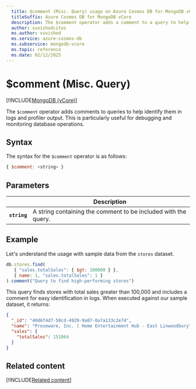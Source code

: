 ```yaml
---
  title: $comment (Misc. Query) usage on Azure Cosmos DB for MongoDB vCore
  titleSuffix: Azure Cosmos DB for MongoDB vCore
  description: The $comment operator adds a comment to a query to help identify the query in logs and profiler output.
  author: suvishodcitus
  ms.author: suvishod
  ms.service: azure-cosmos-db
  ms.subservice: mongodb-vcore
  ms.topic: reference
  ms.date: 02/12/2025
---
```


# $comment (Misc. Query)

[!INCLUDE[MongoDB (vCore)](~/reusable-content/ce-skilling/azure/includes/cosmos-db/includes/appliesto-mongodb-vcore.md)]

The `$comment` operator adds comments to queries to help identify them in logs and profiler output. This is particularly useful for debugging and monitoring database operations.

## Syntax

The syntax for the `$comment` operator is as follows:

```javascript
{ $comment: <string> }
```

## Parameters

| | Description |
| --- | --- |
| **`string`** | A string containing the comment to be included with the query. |

## Example

Let's understand the usage with sample data from the `stores` dataset.

```javascript
db.stores.find(
   { "sales.totalSales": { $gt: 100000 } },
   { name: 1, "sales.totalSales": 1 }
).comment("Query to find high-performing stores")
```

This query finds stores with total sales greater than 100,000 and includes a comment for easy identification in logs. When executed against our sample dataset, it returns:

```json
{
  "_id": "40d6f4d7-50cd-4929-9a07-0a7a133c2e74",
  "name": "Proseware, Inc. | Home Entertainment Hub - East Linwoodbury",
  "sales": {
    "totalSales": 151864
  }
}
```

## Related content

[!INCLUDE[Related content](../includes/related-content.md)]